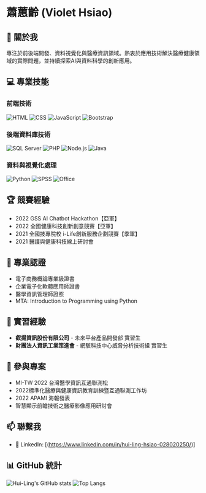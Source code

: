 # 蕭蕙齡 (Violet Hsiao)

## 👋 關於我
專注於前後端開發、資料視覺化與醫療資訊領域。熱衷於應用技術解決醫療健康領域的實際問題，並持續探索AI與資料科學的創新應用。

## 💻 專業技能

### 前端技術
![HTML](https://img.shields.io/badge/-HTML5-E34F26?style=flat&logo=html5&logoColor=white)
![CSS](https://img.shields.io/badge/-CSS3-1572B6?style=flat&logo=css3&logoColor=white)
![JavaScript](https://img.shields.io/badge/-JavaScript-F7DF1E?style=flat&logo=javascript&logoColor=black)
![Bootstrap](https://img.shields.io/badge/-Bootstrap-7952B3?style=flat&logo=bootstrap&logoColor=white)

### 後端資料庫技術
![SQL Server](https://img.shields.io/badge/-SQL%20Server-CC2927?style=flat&logo=microsoft-sql-server&logoColor=white)
![PHP](https://img.shields.io/badge/-PHP-777BB4?style=flat&logo=php&logoColor=white)
![Node.js](https://img.shields.io/badge/-Node.js-339933?style=flat&logo=node.js&logoColor=white)
![Java](https://img.shields.io/badge/-Java-007396?style=flat&logo=java&logoColor=white)

### 資料與視覺化處理
![Python](https://img.shields.io/badge/-Python-3776AB?style=flat&logo=python&logoColor=white)
![SPSS](https://img.shields.io/badge/-SPSS-052FAD?style=flat)
![Office](https://img.shields.io/badge/-Microsoft%20Office-D83B01?style=flat&logo=microsoft-office&logoColor=white)

## 🏆 競賽經驗
- 2022 GSS AI Chatbot Hackathon【亞軍】
- 2022 全國健康科技創新創意競賽【亞軍】
- 2021 全國技專院校 i-Life創新服務企劃競賽【季軍】
- 2021 醫護與健康科技線上研討會

## 📝 專業認證
- 電子商務概論專業級證書
- 企業電子化軟體應用師證書
- 醫學資訊管理師證照
- MTA: Introduction to Programming using Python

## 💼 實習經驗
- **叡揚資訊股份有限公司** - 未來平台產品開發部 實習生
- **財團法人資訊工業策進會** - 網駭科技中心威脅分析技術組 實習生

## 🔬 參與專案
- MI-TW 2022 台灣醫學資訊互通聯測松
- 2022標準化醫療與健康資訊教育訓練暨互通聯測工作坊
- 2022 APAMI 海報發表
- 智慧顯示前瞻技術之醫療影像應用研討會

## 📫 聯繫我
- 🔗 LinkedIn: [(https://www.linkedin.com/in/hui-ling-hsiao-028020250/)]

## 📊 GitHub 統計
![Hui-Ling's GitHub stats](https://github-readme-stats.vercel.app/api?username=你的GitHub用戶名&show_icons=true&theme=dracula)
![Top Langs](https://github-readme-stats.vercel.app/api/top-langs/?username=你的GitHub用戶名&layout=compact&theme=dracula)
